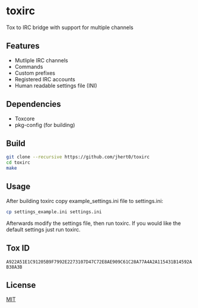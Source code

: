 # toxirc
Tox to IRC bridge with support for multiple channels

## Features

* Mutliple IRC channels
* Commands
* Custom prefixes
* Registered IRC accounts
* Human readable settings file (INI)

## Dependencies

* Toxcore
* pkg-config (for building)

## Build

```sh
git clone --recursive https://github.com/jhert0/toxirc
cd toxirc
make
```

## Usage

 After building toxirc copy example\_settings.ini file to settings.ini:
 ```sh
 cp settings_example.ini settings.ini
 ```

 Afterwards modify the settings file, then run toxirc. If you would like the default settings just run toxirc.

## Tox ID

`A922A51E1C91205B9F7992E2273107D47C72E8AE909C61C28A77A4A2A115431B14592AB38A3B`

## License

[MIT](LICENSE)
